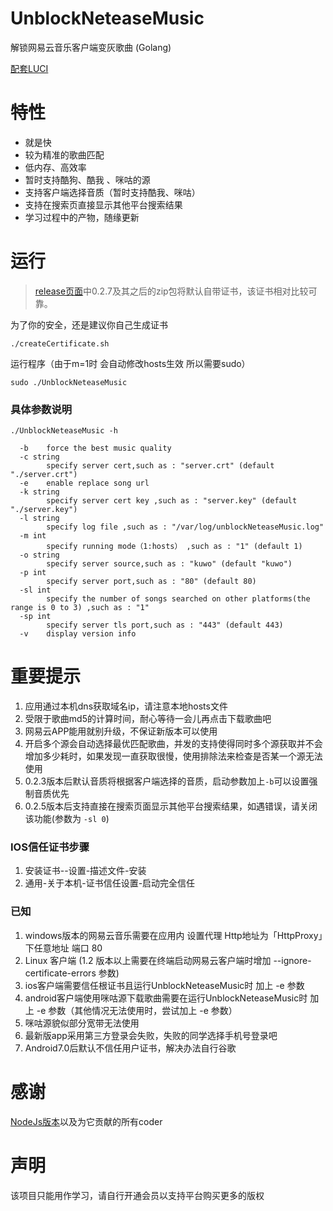 # UnblockNeteaseMusic

解锁网易云音乐客户端变灰歌曲 (Golang)

[配套LUCI](https://github.com/cnsilvan/luci-app-unblockneteasemusic)

# 特性

* 就是快
* 较为精准的歌曲匹配
* 低内存、高效率
* 暂时支持酷狗、酷我 、咪咕的源
* 支持客户端选择音质（暂时支持酷我、咪咕）
* 支持在搜索页直接显示其他平台搜索结果
* 学习过程中的产物，随缘更新

# 运行

> [release页面](https://github.com/cnsilvan/UnblockNeteaseMusic/releases)中0.2.7及其之后的zip包将默认自带证书，该证书相对比较可靠。  

为了你的安全，还是建议你自己生成证书

```shell
./createCertificate.sh
```

运行程序（由于m=1时 会自动修改hosts生效 所以需要sudo）

```shell
sudo ./UnblockNeteaseMusic
```

### 具体参数说明

```shell
./UnblockNeteaseMusic -h

  -b	force the best music quality
  -c string
    	specify server cert,such as : "server.crt" (default "./server.crt")
  -e	enable replace song url
  -k string
    	specify server cert key ,such as : "server.key" (default "./server.key")
  -l string
    	specify log file ,such as : "/var/log/unblockNeteaseMusic.log"
  -m int
    	specify running mode（1:hosts） ,such as : "1" (default 1)
  -o string
    	specify server source,such as : "kuwo" (default "kuwo")
  -p int
    	specify server port,such as : "80" (default 80)
  -sl int
    	specify the number of songs searched on other platforms(the range is 0 to 3) ,such as : "1"
  -sp int
    	specify server tls port,such as : "443" (default 443)
  -v	display version info

```

# 重要提示

1. 应用通过本机dns获取域名ip，请注意本地hosts文件
2. 受限于歌曲md5的计算时间，耐心等待一会儿再点击下载歌曲吧
3. 网易云APP能用就别升级，不保证新版本可以使用
4. 开启多个源会自动选择最优匹配歌曲，并发的支持使得同时多个源获取并不会增加多少耗时，如果发现一直获取很慢，使用排除法来检查是否某一个源无法使用
6. 0.2.3版本后默认音质将根据客户端选择的音质，启动参数加上`-b`可以设置强制音质优先
7. 0.2.5版本后支持直接在搜索页面显示其他平台搜索结果，如遇错误，请关闭该功能(参数为 `-sl 0`)
### IOS信任证书步骤

1. 安装证书--设置-描述文件-安装
2. 通用-关于本机-证书信任设置-启动完全信任

### 已知

1. windows版本的网易云音乐需要在应用内 设置代理 Http地址为「HttpProxy」下任意地址 端口 80
2. Linux 客户端 (1.2 版本以上需要在终端启动网易云客户端时增加 --ignore-certificate-errors 参数)
3. ios客户端需要信任根证书且运行UnblockNeteaseMusic时 加上 -e 参数
4. android客户端使用咪咕源下载歌曲需要在运行UnblockNeteaseMusic时 加上 -e 参数（其他情况无法使用时，尝试加上 -e 参数）
5. 咪咕源貌似部分宽带无法使用
6. 最新版app采用第三方登录会失败，失败的同学选择手机号登录吧
7. Android7.0后默认不信任用户证书，解决办法自行谷歌

# 感谢

[NodeJs版本](https://github.com/nondanee/UnblockNeteaseMusic)以及为它贡献的所有coder

# 声明
该项目只能用作学习，请自行开通会员以支持平台购买更多的版权
